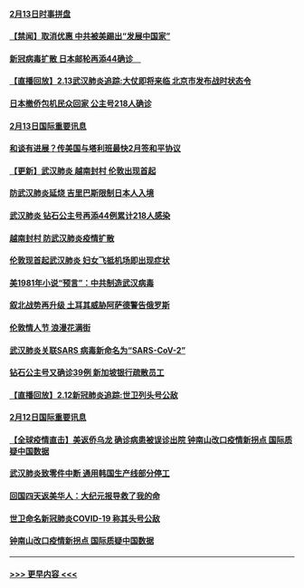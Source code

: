 #### [2月13日时事拼盘](../pages/prog202/a102776689.md?t=02140722) 
#### [【禁闻】取消优惠 中共被美踢出“发展中国家”](../pages/prog202/a102776670.md?t=02140722) 
#### [新冠病毒扩散 日本邮轮再添44确诊　](../pages/prog202/a102776518.md?t=02140722) 
#### [【直播回放】2.13武汉肺炎追踪:大仗即将来临 北京市发布战时状态令](../pages/prog202/a102776399.md?t=02140722) 
#### [日本撤侨包机民众回家 公主号218人确诊](../pages/prog202/a102776346.md?t=02140722) 
#### [2月13日国际重要讯息](../pages/prog202/a102776339.md?t=02140722) 
#### [和谈有进展？传美国与塔利班最快2月签和平协议](../pages/prog202/a102776291.md?t=02140722) 
#### [【更新】武汉肺炎 越南封村 伦敦出现首起](../pages/prog202/a102770740.md?t=02140722) 
#### [防武汉肺炎延烧 吉里巴斯限制日本人入境](../pages/prog202/a102776276.md?t=02140722) 
#### [武汉肺炎 钻石公主号再添44例累计218人感染](../pages/prog202/a102776089.md?t=02140722) 
#### [越南封村 防武汉肺炎疫情扩散](../pages/prog202/a102776214.md?t=02140722) 
#### [伦敦现首起武汉肺炎 妇女飞抵机场即出现症状](../pages/prog202/a102776031.md?t=02140722) 
#### [美1981年小说“预言”：中共制造武汉病毒](../pages/prog202/a102775980.md?t=02140722) 
#### [叙北战势再升级 土耳其威胁阿萨德警告俄罗斯](../pages/prog202/a102775904.md?t=02140722) 
#### [伦敦情人节 浪漫花满街](../pages/prog202/a102775786.md?t=02140722) 
#### [武汉肺炎关联SARS 病毒新命名为“SARS-CoV-2”](../pages/prog202/a102775719.md?t=02140722) 
#### [钻石公主号又确诊39例 新加坡银行疏散员工](../pages/prog202/a102775691.md?t=02140722) 
#### [【直播回放】2.12新冠肺炎追踪:世卫列头号公敌](../pages/prog202/a102775541.md?t=02140722) 
#### [2月12日国际重要讯息](../pages/prog202/a102775437.md?t=02140722) 
#### [【全球疫情直击】美返侨乌龙 确诊病患被误诊出院 钟南山改口疫情新拐点 国际质疑中国数据](../pages/prog202/a102775378.md?t=02140722) 
#### [武汉肺炎致零件中断 通用韩国生产线部分停工](../pages/prog202/a102775365.md?t=02140722) 
#### [回国四天返美华人：大纪元报导救了我的命](../pages/prog202/a102775342.md?t=02140722) 
#### [世卫命名新冠肺炎COVID-19 称其头号公敌](../pages/prog202/a102775196.md?t=02140722) 
#### [钟南山改口疫情新拐点 国际质疑中国数据](../pages/prog202/a102775178.md?t=02140722) 

----
#### [ >>> 更早内容 <<< ](../indexes/prog202-earlier.md)
